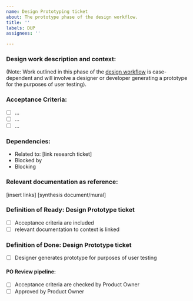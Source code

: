 ```yaml
---
name: Design Prototyping ticket
about: The prototype phase of the design workflow.
title: ''
labels: DUP
assignees: ''

---
```


### Design work description and context:

(Note: Work outlined in this phase of the [design workflow](https://app.mural.co/t/bcparks2575/m/bcparks2575/1740009580466/581d5ec8e845cefd5dfab701fe51a23292eb742c) is case-dependent and will involve a designer or developer generating a prototype for the purposes of user testing).

### Acceptance Criteria:
- [ ] ...
- [ ] ...
- [ ] ...

### Dependencies:
- Related to: [link research ticket]
- Blocked by
- Blocking

### Relevant documentation as reference:
[insert links]
[synthesis document/mural]

### Definition of Ready: Design Prototype ticket

- [ ] Acceptance criteria are included
- [ ] relevant documentation to context is linked

### Definition of Done: Design Prototype ticket
- [ ] Designer generates prototype for purposes of user testing

#### PO Review pipeline:
- [ ] Acceptance criteria are checked by Product Owner
- [ ] Approved by Product Owner
